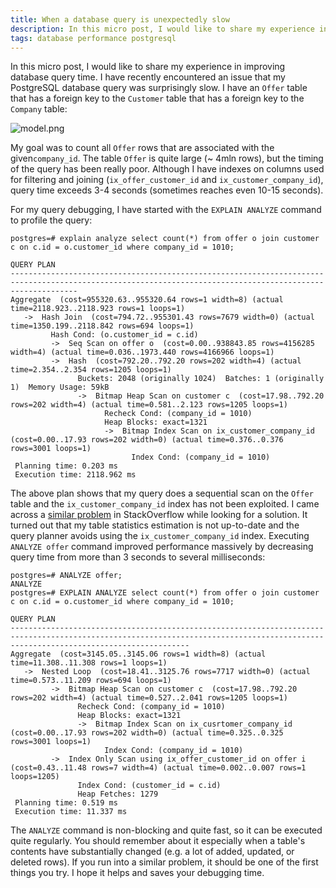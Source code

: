 ```yaml
---
title: When a database query is unexpectedly slow
description: In this micro post, I would like to share my experience in improving database query time by updating statistics estimates.
tags: database performance postgresql
---
```


In this micro post, I would like to share my experience in improving database query time.
I have recently encountered an issue that my PostgreSQL database query was surprisingly slow. I have an `Offer` table that has a foreign key to the `Customer` table that has a foreign key to the `Company` table:
 
![model.png](https://cdn.hashnode.com/res/hashnode/image/upload/v1660113291458/PTUHw4-Xc.png)

My goal was to count all `Offer` rows that are associated with the given`company_id`.
The table `Offer` is quite large (~ 4mln rows), but the timing of the query has been really poor. Although I have indexes on columns used for filtering and joining (`ix_offer_customer_id` and `ix_customer_company_id`), query time exceeds 3-4 seconds (sometimes reaches even 10-15 seconds). 

For my query debugging, I have started with the `EXPLAIN ANALYZE` command to profile the query:
```
postgres=# explain analyze select count(*) from offer o join customer c on c.id = o.customer_id where company_id = 1010;
                                                                        QUERY PLAN                                                                         
-----------------------------------------------------------------------------------------------------------------------------------------------------------
Aggregate  (cost=955320.63..955320.64 rows=1 width=8) (actual time=2118.923..2118.923 rows=1 loops=1)
   ->  Hash Join  (cost=794.72..955301.43 rows=7679 width=0) (actual time=1350.199..2118.842 rows=694 loops=1)
         Hash Cond: (o.customer_id = c.id)
         ->  Seq Scan on offer o  (cost=0.00..938843.85 rows=4156285 width=4) (actual time=0.036..1973.440 rows=4166966 loops=1)
         ->  Hash  (cost=792.20..792.20 rows=202 width=4) (actual time=2.354..2.354 rows=1205 loops=1)
               Buckets: 2048 (originally 1024)  Batches: 1 (originally 1)  Memory Usage: 59kB
               ->  Bitmap Heap Scan on customer c  (cost=17.98..792.20 rows=202 width=4) (actual time=0.581..2.123 rows=1205 loops=1)
                     Recheck Cond: (company_id = 1010)
                     Heap Blocks: exact=1321
                     ->  Bitmap Index Scan on ix_customer_company_id  (cost=0.00..17.93 rows=202 width=0) (actual time=0.376..0.376 rows=3001 loops=1)
                           Index Cond: (company_id = 1010)
 Planning time: 0.203 ms
 Execution time: 2118.962 ms
```
The above plan shows that my query does a sequential scan on the `Offer` table and the `ix_customer_company_id` index has not been exploited.
I came across a [similar problem](https://stackoverflow.com/questions/64808904/postgres-uses-hash-join-with-seq-scan-when-inner-select-index-cond-is-faster) in StackOverflow while looking for a solution. It turned out that my table statistics estimation is not up-to-date and the query planner avoids using the `ix_customer_company_id` index. Executing `ANALYZE offer` command improved performance massively by decreasing query time from more than 3 seconds to several milliseconds:
```
postgres=# ANALYZE offer;
ANALYZE
postgres=# EXPLAIN ANALYZE select count(*) from offer o join customer c on c.id = o.customer_id where company_id = 1010;
                                                                                     QUERY PLAN                                                                                     
------------------------------------------------------------------------------------------------------------------------------------------------------------------------------------
Aggregate  (cost=3145.05..3145.06 rows=1 width=8) (actual time=11.308..11.308 rows=1 loops=1)
   ->  Nested Loop  (cost=18.41..3125.76 rows=7717 width=0) (actual time=0.573..11.209 rows=694 loops=1)
         ->  Bitmap Heap Scan on customer c  (cost=17.98..792.20 rows=202 width=4) (actual time=0.527..2.041 rows=1205 loops=1)
               Recheck Cond: (company_id = 1010)
               Heap Blocks: exact=1321
               ->  Bitmap Index Scan on ix_cusrtomer_company_id  (cost=0.00..17.93 rows=202 width=0) (actual time=0.325..0.325 rows=3001 loops=1)
                     Index Cond: (company_id = 1010)
         ->  Index Only Scan using ix_offer_customer_id on offer i  (cost=0.43..11.48 rows=7 width=4) (actual time=0.002..0.007 rows=1 loops=1205)
               Index Cond: (customer_id = c.id)
               Heap Fetches: 1279
 Planning time: 0.519 ms
 Execution time: 11.337 ms
```
The `ANALYZE` command is non-blocking and quite fast, so it can be executed quite regularly. You should remember about it especially when a table's contents have substantially changed (e.g. a lot of added, updated, or deleted rows). If you run into a similar problem, it should be one of the first things you try. I hope it helps and saves your debugging time.
